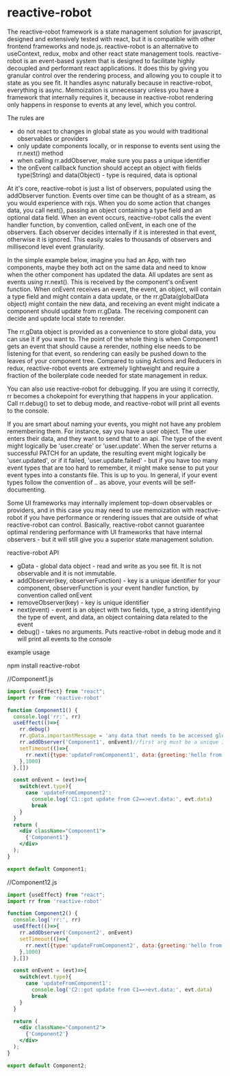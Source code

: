 # reactive-robot

The reactive-robot framework is a state management solution for javascript, designed and extensively tested with react,
but it is compatible with other frontend frameworks and node.js. reactive-robot is an alternative
to useContext, redux, mobx and other react state management tools. reactive-robot is an event-based system that is designed
to facilitate highly decoupled and performant react applications. It does this by giving you granular control over the 
rendering process, and allowing you to couple it to state as you see fit. It handles async naturally because in 
reactive-robot, everything is async. Memoization is unnecessary unless you have a framework that internally requires it,
because in reactive-robot rendering only happens in response to events at any level, which you control. 

The rules are
- do not react to changes in global state as you would with traditional observables or providers
- only update components locally, or in response to events sent using the rr.next() method
- when calling rr.addObserver, make sure you pass a unique identifier
- the onEvent callback function should accept an object with fields type(String) and data(Object) - type is required, data is optional

At it's core, reactive-robot is just a list of observers, populated using the addObserver function. Events over time can
be thought of as a stream, as you would experience with rxjs. When you do some action that changes data, you call next(), 
passing an object containing a type field and an optional data field. When an event occurs,
reactive-robot calls the event handler function, by convention, called onEvent, in each one of the observers. Each observer
decides internally if it is interested in that event, otherwise it is ignored. This easily scales to thousands of observers
and millisecond level event granularity.

In the simple example below, imagine you had an App, with two components, maybe they both act on the same data and need to 
know when the other component has updated the data. All updates are sent as events using rr.next(). This is received by 
the component's onEvent function. When onEvent receives an event, the event, an object, will contain a type field and 
might contain a data update, or the rr.gData(globalData object) might contain the new data, and receiving an event might 
indicate a component should update from rr.gData. The receiving component can decide and update local state to rerender. 

The rr.gData object is provided as a convenience to store global data, you can use it if you want to. The point of the 
whole thing is when Component1 gets an event that should cause a rerender, nothing else needs to be listening for that 
event, so rendering can easily be pushed down to the leaves of your component tree. Compared to using Actions and 
Reducers in redux, reactive-robot events are extremely lightweight and require a fraction of the boilerplate code needed 
for state management in redux.

You can also use reactive-robot for debugging. If you are using it correctly, rr becomes a chokepoint for everything
that happens in your application. Call rr.debug() to set to debug mode, and reactive-robot will print all events to 
the console.

If you are smart about naming your events, you might not have any problem remembering them. For instance, say you have 
a user object. The user enters their data, and they want to send that to an api. The type of the event might logically be
'user.create' or 'user.update'. When the server returns a successful PATCH for an update, the resulting event might logically
be 'user.updated', or if it failed, 'user.update.failed' - but if you have too many event types that are too hard to remember, 
it might make sense to put your event types into a constants file. This is up to you. In general, if your event types
follow the convention of <thing>.<action>.<result> as above, your events will be self-documenting.

Some UI frameworks may internally implement top-down observables or providers, and in this case you may need to
use memoization with reactive-robot if you have performance or rendering issues that are outside of what reactive-robot 
can control. Basically, reactive-robot cannot guarantee optimal rendering performance with UI frameworks that have 
internal observers - but it will still give you a superior state management solution.

reactive-robot API

- gData - global data object - read and write as you see fit. It is not observable and it is not immutable.
- addObserver(key, observerFunction) - key is a unique identifier for your component, observerFunction is your event handler function, by convention called onEvent
- removeObserver(key) - key is unique identifier
- next(event) - event is an object with two fields, type, a string identifying the type of event, and data, an object containing data related to the event
- debug() - takes no arguments. Puts reactive-robot in debug mode and it will print all events to the console


example usage

npm install reactive-robot

//Component1.js

```jsx
import {useEffect} from "react";
import rr from 'reactive-robot'

function Component1() {
  console.log('rr:', rr)
  useEffect(()=>{
    rr.debug()
    rr.gData.importantMessage = 'any data that needs to be accessed globally can be stored here'
    rr.addObserver('Component1', onEvent)//first arg must be a unique identifier!
    setTimeout(()=>{
      rr.next({type:'updateFromComponent1', data:{greeting:'hello from Component1'}})
    },1000)
  },[])

  const onEvent = (evt)=>{
    switch(evt.type){
      case 'updateFromComponent2':
        console.log('C1::got update from C2==>evt.data:', evt.data)
        break
    }
  }
  return (
    <div className="Component1">
      {'Component1'}
    </div>
  );
}

export default Component1;

```

//Component12.js
```jsx
import {useEffect} from "react";
import rr from 'reactive-robot'

function Component2() {
  console.log('rr:', rr)
  useEffect(()=>{
    rr.addObserver('Component2', onEvent)
    setTimeout(()=>{
      rr.next({type:'updateFromComponent2', data:{greeting:'hello from Component2'}})
    },1000)
  },[])

  const onEvent = (evt)=>{
    switch(evt.type){
      case 'updateFromComponent1':
        console.log('C2::got update from C1==>evt.data:', evt.data)
        break
    }
  }

  return (
    <div className="Component2">
      {'Component2'}
    </div>
  );
}

export default Component2;

```